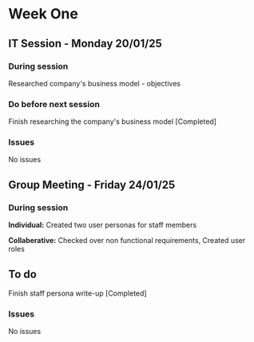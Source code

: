 # Week One

## IT Session - Monday 20/01/25

### During session
Researched company's business model - objectives

### Do before next session
Finish researching the company's business model [Completed]

### Issues
No issues

## Group Meeting - Friday 24/01/25

### During session
**Individual:**
  Created two user personas for staff members

**Collaberative:**
  Checked over non functional requirements,
  Created user roles

## To do
Finish staff persona write-up [Completed]

### Issues
No issues
